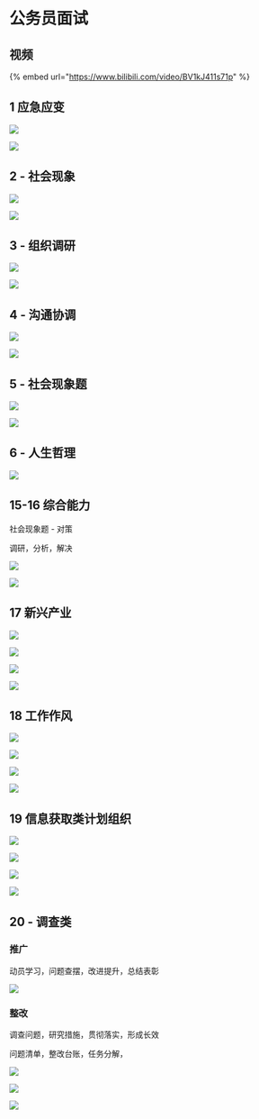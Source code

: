 # 公务员面试

## 视频 <a id="1-ying-ji-ying-bian"></a>

{% embed url="https://www.bilibili.com/video/BV1kJ411s71p" %}

## 1 应急应变 <a id="1-ying-ji-ying-bian"></a>

![](https://gblobscdn.gitbook.com/assets%2F-MYUDnCzDVdyHgE2Xs8O%2F-MYUMBOu-9vDyJGfwXnY%2F-MYUMYSzv806xeg-NHYm%2F%E5%B1%8F%E5%B9%95%E5%BF%AB%E7%85%A7%202021-04-17%20%E4%B8%8B%E5%8D%886.26.23.png?alt=media&token=b0a9cd2b-847b-4a16-a603-0d9179854f77)

![](https://gblobscdn.gitbook.com/assets%2F-MYUDnCzDVdyHgE2Xs8O%2F-MYUMBOu-9vDyJGfwXnY%2F-MYUMqcbmRMSjzwUg88R%2F%E5%B1%8F%E5%B9%95%E5%BF%AB%E7%85%A7%202021-04-17%20%E4%B8%8B%E5%8D%886.27.36.png?alt=media&token=96295038-01e0-435f-94a2-d4dc077e6438)

## 2 - 社会现象 <a id="2-she-hui-xian-xiang"></a>

![](https://gblobscdn.gitbook.com/assets%2F-MYUDnCzDVdyHgE2Xs8O%2F-MYUMBOu-9vDyJGfwXnY%2F-MYUNLm69qLIPvPdfb0b%2F%E5%B1%8F%E5%B9%95%E5%BF%AB%E7%85%A7%202021-04-17%20%E4%B8%8B%E5%8D%886.29.53.png?alt=media&token=902232dd-7430-4911-8de1-500b3d1ce055)

![](https://gblobscdn.gitbook.com/assets%2F-MYUDnCzDVdyHgE2Xs8O%2F-MYUMBOu-9vDyJGfwXnY%2F-MYUNdU8cgnQRZ9w7JwI%2F%E5%B1%8F%E5%B9%95%E5%BF%AB%E7%85%A7%202021-04-17%20%E4%B8%8B%E5%8D%886.31.55.png?alt=media&token=cb2eeb71-5c09-4b9c-b3e6-36760c155ec2)

## 3 - 组织调研 <a id="3-zu-zhi-tiao-yan"></a>

![](https://gblobscdn.gitbook.com/assets%2F-MYUDnCzDVdyHgE2Xs8O%2F-MYUMBOu-9vDyJGfwXnY%2F-MYUOgq1s5-dcdJjm-Av%2F%E5%B1%8F%E5%B9%95%E5%BF%AB%E7%85%A7%202021-04-17%20%E4%B8%8B%E5%8D%886.35.41.png?alt=media&token=84d4a35b-21ca-414d-aeb8-e6ceae5d54c5)

![](https://gblobscdn.gitbook.com/assets%2F-MYUDnCzDVdyHgE2Xs8O%2F-MYUMBOu-9vDyJGfwXnY%2F-MYUPEh2ALugEYXmmbev%2F%E5%B1%8F%E5%B9%95%E5%BF%AB%E7%85%A7%202021-04-17%20%E4%B8%8B%E5%8D%886.38.05.png?alt=media&token=1cc86d9c-f9f9-4ddf-8a97-530d1c4dd9c4)

## 4 - 沟通协调 <a id="4-gou-tong-xie-tiao"></a>

![](https://gblobscdn.gitbook.com/assets%2F-MYUDnCzDVdyHgE2Xs8O%2F-MYUMBOu-9vDyJGfwXnY%2F-MYUPWPclQR1EjcowI1w%2F%E5%B1%8F%E5%B9%95%E5%BF%AB%E7%85%A7%202021-04-17%20%E4%B8%8B%E5%8D%886.39.20.png?alt=media&token=2b9ac7cf-8fef-4275-a470-78590f18e742)

![](https://gblobscdn.gitbook.com/assets%2F-MYUDnCzDVdyHgE2Xs8O%2F-MYUMBOu-9vDyJGfwXnY%2F-MYUPqBr7io3mxk-GEYN%2F%E5%B1%8F%E5%B9%95%E5%BF%AB%E7%85%A7%202021-04-17%20%E4%B8%8B%E5%8D%886.40.45.png?alt=media&token=6daf08f6-6929-45c1-af85-c2eb3755c3b9)

## 5 - 社会现象题 <a id="5-she-hui-xian-xiang-ti"></a>

![](https://gblobscdn.gitbook.com/assets%2F-MYUDnCzDVdyHgE2Xs8O%2F-MYUQ4B-jSTQLXDYRuFE%2F-MYUQAg7Diw6bq17rjAF%2F%E5%B1%8F%E5%B9%95%E5%BF%AB%E7%85%A7%202021-04-17%20%E4%B8%8B%E5%8D%886.42.09.png?alt=media&token=3af29e9b-610b-4893-bc15-1d968c574135)

![](https://gblobscdn.gitbook.com/assets%2F-MYUDnCzDVdyHgE2Xs8O%2F-MYUQ4B-jSTQLXDYRuFE%2F-MYUQJSFAX0KnXlRg-rb%2F%E5%B1%8F%E5%B9%95%E5%BF%AB%E7%85%A7%202021-04-17%20%E4%B8%8B%E5%8D%886.42.44.png?alt=media&token=e63f9e77-ba7e-4acd-a6a1-e43fb796971a)

## 6 - 人生哲理 <a id="6-ren-sheng-zhe-li"></a>

![](https://gblobscdn.gitbook.com/assets%2F-MYUDnCzDVdyHgE2Xs8O%2F-MYUQ4B-jSTQLXDYRuFE%2F-MYUQnoImJqcDmaPu-gk%2F%E5%B1%8F%E5%B9%95%E5%BF%AB%E7%85%A7%202021-04-17%20%E4%B8%8B%E5%8D%886.44.55.png?alt=media&token=9b72ca81-6e61-4d35-9bc8-98f5745c75e1)

## 15-16 综合能力 <a id="1516-zong-he-neng-li"></a>

社会现象题 - 对策‌

调研，分析，解决‌

![](https://gblobscdn.gitbook.com/assets%2F-MYUDnCzDVdyHgE2Xs8O%2F-MYUDpJaKBNgc5xA1Lyu%2F-MYUEm4L70k9IdfM3HGq%2F%E5%B1%8F%E5%B9%95%E5%BF%AB%E7%85%A7%202021-04-17%20%E4%B8%8B%E5%8D%885.51.59.png?alt=media&token=45272e0b-9548-4190-abf6-650ca6030a1b)

![](https://gblobscdn.gitbook.com/assets%2F-MYUDnCzDVdyHgE2Xs8O%2F-MYUDpJaKBNgc5xA1Lyu%2F-MYUFKkYPhpY5X9om7ay%2F%E5%B1%8F%E5%B9%95%E5%BF%AB%E7%85%A7%202021-04-08%20%E4%B8%8B%E5%8D%886.22.47.png?alt=media&token=b69ef0c3-7f0e-4466-ad7f-e7c1a92a1bd7)

## 17 新兴产业 <a id="17-xin-xing-chan-ye"></a>

![](https://gblobscdn.gitbook.com/assets%2F-MYUDnCzDVdyHgE2Xs8O%2F-MYUDpJaKBNgc5xA1Lyu%2F-MYUFrlr5DLDeI0quHOW%2F%E5%B1%8F%E5%B9%95%E5%BF%AB%E7%85%A7%202021-03-31%20%E4%B8%8B%E5%8D%883.41.38.png?alt=media&token=1bb8f136-9110-409e-b2f1-d728f8275ac6)

![](https://gblobscdn.gitbook.com/assets%2F-MYUDnCzDVdyHgE2Xs8O%2F-MYUDpJaKBNgc5xA1Lyu%2F-MYUGhOlP4nlGEQG4v_G%2F%E5%B1%8F%E5%B9%95%E5%BF%AB%E7%85%A7%202021-04-17%20%E4%B8%8B%E5%8D%886.00.50.png?alt=media&token=c6dda3ab-3719-4463-9595-5e53718ce977)

![](https://gblobscdn.gitbook.com/assets%2F-MYUDnCzDVdyHgE2Xs8O%2F-MYUDpJaKBNgc5xA1Lyu%2F-MYUGvq5pHNWOQpXW9WM%2F%E5%B1%8F%E5%B9%95%E5%BF%AB%E7%85%A7%202021-04-17%20%E4%B8%8B%E5%8D%886.01.42.png?alt=media&token=48bcab15-89b1-4e71-83b4-14a2aec03b06)

![](https://gblobscdn.gitbook.com/assets%2F-MYUDnCzDVdyHgE2Xs8O%2F-MYUDpJaKBNgc5xA1Lyu%2F-MYUH91DCpk-dyyK6sjm%2F%E5%B1%8F%E5%B9%95%E5%BF%AB%E7%85%A7%202021-04-17%20%E4%B8%8B%E5%8D%886.02.41.png?alt=media&token=e7e482dc-6f23-4c13-880e-d0b78f8d97d5)

## 18 工作作风 <a id="18-gong-zuo-zuo-feng"></a>

![](https://gblobscdn.gitbook.com/assets%2F-MYUDnCzDVdyHgE2Xs8O%2F-MYUDpJaKBNgc5xA1Lyu%2F-MYUHdjwyspQWm2zHAfH%2F%E5%B1%8F%E5%B9%95%E5%BF%AB%E7%85%A7%202021-04-17%20%E4%B8%8B%E5%8D%886.04.52.png?alt=media&token=a1ecc6e1-3d51-4ebf-be47-4bea49e734f5)

![](https://gblobscdn.gitbook.com/assets%2F-MYUDnCzDVdyHgE2Xs8O%2F-MYUDpJaKBNgc5xA1Lyu%2F-MYUHzVHeKWki3DdPc7J%2F%E5%B1%8F%E5%B9%95%E5%BF%AB%E7%85%A7%202021-04-17%20%E4%B8%8B%E5%8D%886.06.10.png?alt=media&token=a58c9402-e6bd-420a-a8c0-598c02344ddd)

![](https://gblobscdn.gitbook.com/assets%2F-MYUDnCzDVdyHgE2Xs8O%2F-MYUDpJaKBNgc5xA1Lyu%2F-MYUI8-0_famaUAAO9F9%2F%E5%B1%8F%E5%B9%95%E5%BF%AB%E7%85%A7%202021-04-17%20%E4%B8%8B%E5%8D%886.07.00.png?alt=media&token=91292f23-61cc-4bb7-8995-2fb24fbc88e3)

![](https://gblobscdn.gitbook.com/assets%2F-MYUDnCzDVdyHgE2Xs8O%2F-MYUDpJaKBNgc5xA1Lyu%2F-MYUIPmp3DJ6WQSiwveC%2F%E5%B1%8F%E5%B9%95%E5%BF%AB%E7%85%A7%202021-04-17%20%E4%B8%8B%E5%8D%886.08.11.png?alt=media&token=298de992-159d-4b73-adf3-99e9d92672e8)

## 19 信息获取类计划组织 <a id="19-xin-xi-huo-qu-lei-ji-hua-zu-zhi"></a>

![](https://gblobscdn.gitbook.com/assets%2F-MYUDnCzDVdyHgE2Xs8O%2F-MYUDpJaKBNgc5xA1Lyu%2F-MYUJ-BJN2En-0n_CcKj%2F%E5%B1%8F%E5%B9%95%E5%BF%AB%E7%85%A7%202021-04-17%20%E4%B8%8B%E5%8D%886.10.48.png?alt=media&token=7ac7770d-7581-418e-97b8-384f51286d42)

![](https://gblobscdn.gitbook.com/assets%2F-MYUDnCzDVdyHgE2Xs8O%2F-MYUDpJaKBNgc5xA1Lyu%2F-MYUJH1zWd-cWbrZUbYg%2F%E5%B1%8F%E5%B9%95%E5%BF%AB%E7%85%A7%202021-04-17%20%E4%B8%8B%E5%8D%886.11.58.png?alt=media&token=4c502257-c205-4e9e-b3ea-5cf6779a1209)

![](https://gblobscdn.gitbook.com/assets%2F-MYUDnCzDVdyHgE2Xs8O%2F-MYUDpJaKBNgc5xA1Lyu%2F-MYUJXQbsoU4vmPH8mbP%2F%E5%B1%8F%E5%B9%95%E5%BF%AB%E7%85%A7%202021-04-17%20%E4%B8%8B%E5%8D%886.13.08.png?alt=media&token=609e1781-37a6-48c2-9b57-5a4379d0e0d3)

![](https://gblobscdn.gitbook.com/assets%2F-MYUDnCzDVdyHgE2Xs8O%2F-MYUDpJaKBNgc5xA1Lyu%2F-MYUJoNsp28x0MRnD5vy%2F%E5%B1%8F%E5%B9%95%E5%BF%AB%E7%85%A7%202021-04-17%20%E4%B8%8B%E5%8D%886.14.20.png?alt=media&token=33956349-ceb7-4c0b-a3dd-6a6fd3dcb605)

## 20 - 调查类 <a id="20-tiao-cha-lei"></a>

### 推广 <a id="tui-guang"></a>

动员学习，问题查摆，改进提升，总结表彰‌

![](https://gblobscdn.gitbook.com/assets%2F-MYUDnCzDVdyHgE2Xs8O%2F-MYUDpJaKBNgc5xA1Lyu%2F-MYUKN8nNbSqXPr2fyX-%2F%E5%B1%8F%E5%B9%95%E5%BF%AB%E7%85%A7%202021-04-17%20%E4%B8%8B%E5%8D%886.16.46.png?alt=media&token=b5cac4cf-0a3e-4436-839b-a66801022774)

### 整改 <a id="zheng-gai"></a>

调查问题，研究措施，贯彻落实，形成长效‌

问题清单，整改台账，任务分解，

![](https://gblobscdn.gitbook.com/assets%2F-MYUDnCzDVdyHgE2Xs8O%2F-MYUDpJaKBNgc5xA1Lyu%2F-MYUG-RT_CVyd1xfWUa6%2F%E5%B1%8F%E5%B9%95%E5%BF%AB%E7%85%A7%202021-04-02%20%E4%B8%8B%E5%8D%8812.51.00.png?alt=media&token=1718ae42-c0be-4797-b78a-e6e1ea48952b)

![](https://gblobscdn.gitbook.com/assets%2F-MYUDnCzDVdyHgE2Xs8O%2F-MYUDpJaKBNgc5xA1Lyu%2F-MYUFjmwRdQDuuYXFySi%2F%E5%B1%8F%E5%B9%95%E5%BF%AB%E7%85%A7%202021-04-02%20%E4%B8%8B%E5%8D%885.41.50.png?alt=media&token=973fc53d-6d0d-40cd-adf9-c2eaadba19e5)

![](https://gblobscdn.gitbook.com/assets%2F-MYUDnCzDVdyHgE2Xs8O%2F-MYUDpJaKBNgc5xA1Lyu%2F-MYUG8SMkqYNeKXxxqoQ%2F%E5%B1%8F%E5%B9%95%E5%BF%AB%E7%85%A7%202021-04-02%20%E4%B8%8B%E5%8D%886.08.32.png?alt=media&token=a36dfc25-add3-4e3c-950c-ef7eb3849327)

